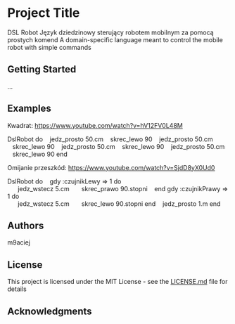 # Project Title

DSL Robot
Język dziedzinowy sterujący robotem mobilnym za pomocą prostych komend
A domain-specific language meant to control the mobile robot with simple commands

## Getting Started

...

## Examples
Kwadrat:
https://www.youtube.com/watch?v=hV12FV0L48M

DslRobot do 
&nbsp;&nbsp;&nbsp;jedz_prosto 50.cm 
&nbsp;&nbsp;&nbsp;skrec_lewo 90 
&nbsp;&nbsp;&nbsp;jedz_prosto 50.cm 
&nbsp;&nbsp;&nbsp;skrec_lewo 90 
&nbsp;&nbsp;&nbsp;jedz_prosto 50.cm 
&nbsp;&nbsp;&nbsp;skrec_lewo 90 
&nbsp;&nbsp;&nbsp;jedz_prosto 50.cm 
&nbsp;&nbsp;&nbsp;skrec_lewo 90 
end 

Omijanie przeszkód:
https://www.youtube.com/watch?v=SjdD8yX0Ud0

DslRobot do 
&nbsp;&nbsp;&nbsp;gdy :czujnikLewy => 1  do  
&nbsp;&nbsp;&nbsp;&nbsp;&nbsp;&nbsp;jedz_wstecz 5.cm 
&nbsp;&nbsp;&nbsp;&nbsp;&nbsp;&nbsp;skrec_prawo 90.stopni 
&nbsp;&nbsp;&nbsp;end 
gdy :czujnikPrawy => 1  do  
&nbsp;&nbsp;&nbsp;&nbsp;&nbsp;&nbsp;jedz_wstecz 5.cm 
&nbsp;&nbsp;&nbsp;&nbsp;&nbsp;&nbsp;skrec_lewo 90.stopni 
end 
&nbsp;&nbsp;&nbsp;jedz_prosto 1.m 
end



## Authors

m9aciej

## License

This project is licensed under the MIT License - see the [LICENSE.md](LICENSE.md) file for details

## Acknowledgments

